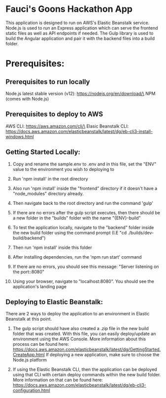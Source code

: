 # Fauci's Goons Hackathon App

This application is designed to run on AWS's Elastic Beanstalk service. Node.js is used to run an Express application which can serve the frontend static files as well as API endpoints if needed. The Gulp library is used to build the Angular application and pair it with the backend files into a build folder. 


# Prerequisites:
## Prerequisites to run locally 
Node.js latest stable version (v12): https://nodejs.org/en/download/\
NPM (comes with Node.js)

## Prerequisites to deploy to AWS
AWS CLI: https://aws.amazon.com/cli/\
Elasic Beanstalk CLI: https://docs.aws.amazon.com/elasticbeanstalk/latest/dg/eb-cli3-install-windows.html


## Getting Started Locally:

1) Copy and rename the sample.env to .env and in this file, set the "ENV" value to the environment you wish to deploying to 

2) Run 'npm install' in the root directory

3) Also run 'npm install' inside the "frontend" directory if it doesn't have a "node_modules" directory already.

3) Then navigate back to the root directory and run the command 'gulp'

4) If there are no errors after the gulp script executes, then there should be a new folder in the "builds" folder with the name "{ENV}-build"

5) To test the application locally, navigate to the "backend" folder inside the new build folder using the command prompt (I.E "cd ./builds/dev-build/backend")

6) Then run 'npm install' inside this folder

7) After installing dependencies, run the 'npm run start' command

8) If there are no errors, you should see this message: "Server listening on the port::8080"

9) Using your browser, navigate to "localhost:8080". You should see the application's landing page


## Deploying to Elastic Beanstalk:

There are 2 ways to deploy the application to an environment in Elastic Beanstalk at this point.

1) The gulp script should have also created a .zip file in the new build folder that was created. With this file, you can easily deploy/update an environment using the AWS Console. More information about this process can be found here: https://docs.aws.amazon.com/elasticbeanstalk/latest/dg/GettingStarted.CreateApp.html
If deploying a new application, make sure to choose the Node.js platform

2) If using the Elastic Beanstalk CLI, then the application can be deployed using that CLI with certain deploy commands within the new build folder. More information on that can be found here:
https://docs.aws.amazon.com/elasticbeanstalk/latest/dg/eb-cli3-configuration.html

